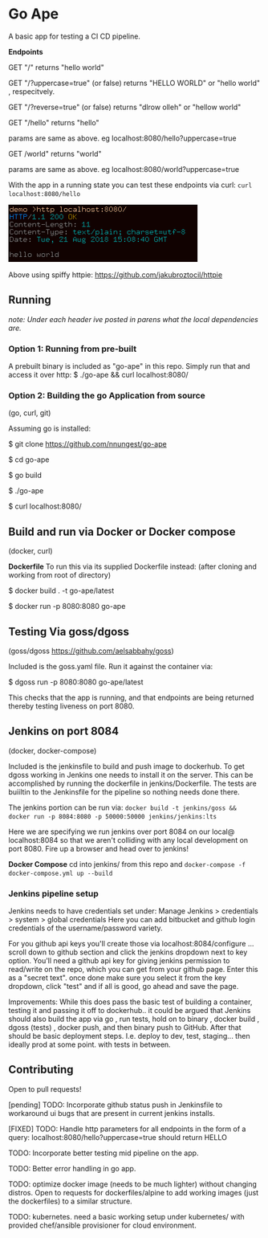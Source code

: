 # Go Ape
A basic app for testing a CI CD pipeline.


**Endpoints**

GET "/" returns "hello world"

GET "/?uppercase=true" (or false) returns "HELLO WORLD" or "hello world" , respecitvely.

GET "/?reverse=true" (or false) returns "dlrow olleh" or "hellow world"

GET "/hello" returns "hello"

   params are same as above. eg localhost:8080/hello?uppercase=true

GET /world" returns "world"

   params are same as above. eg localhost:8080/world?uppercase=true

With the app in a running state you can test these endpoints via curl: ```curl localhost:8080/hello```


![http](https://raw.githubusercontent.com/nnungest/go-ape/master/docs/hello.png "example via httpie")

Above using spiffy httpie: https://github.com/jakubroztocil/httpie
## Running
_note: Under each header ive posted in parens what the local dependencies are._
### Option 1: Running from pre-built

A prebuilt binary is included as "go-ape" in this repo. Simply run that and access it over http: $ ./go-ape && curl localhost:8080/

### Option 2: Building the go Application from source 
(go, curl, git)

Assuming go is installed:

$ git clone https://github.com/nnungest/go-ape

$ cd go-ape

$ go build

$ ./go-ape

$ curl localhost:8080/

## Build and run via Docker or Docker compose
(docker, curl)

**Dockerfile**
To run this via its supplied Dockerfile instead:
(after cloning and working from root of directory)

$ docker build . -t go-ape/latest

$ docker run -p 8080:8080 go-ape

## Testing Via goss/dgoss
(goss/dgoss https://github.com/aelsabbahy/goss)

Included is the goss.yaml file. Run it against the container via:

$ dgoss run -p 8080:8080 go-ape/latest

This checks that the app is running, and that endpoints are being returned thereby testing liveness on port 8080.

## Jenkins on port 8084
(docker, docker-compose)


Included is the jenkinsfile to build and push image to dockerhub. To get dgoss working in Jenkins one needs to install it on the server. This can be accomplished by running the dockerfile in jenkins/Dockerfile. The tests are buiiltin to the Jenkinsfile for the pipeline so nothing needs done there. 

The jenkins portion can be run via: ```docker build -t jenkins/goss && docker run -p 8084:8080 -p 50000:50000 jenkins/jenkins:lts ```  

Here we are specifying we run jenkins over port 8084 on our local@ localhost:8084 so that we aren't colliding with any local development on port 8080. Fire up a browser and head over to jenkins!

**Docker Compose** 
cd into jenkins/ from this repo and ```docker-compose -f docker-compose.yml up --build``` 

### Jenkins pipeline setup
  Jenkins needs to have credentials set under: Manage Jenkins > credentials > system > global credentials 
   Here you can add bitbucket and github login credentials of the username/password variety.

For you github api keys you'll create those via  localhost:8084/configure ... scroll down to github section and click the jenkins dropdown next to key option. You'll need a github api key for giving jenkins permission to read/write on the repo, which you can get from your github page. Enter this as a "secret text". once done make sure you select it from the key dropdown, click "test" and if all is good, go ahead and save the page. 

Improvements: While this does pass the basic test of building a container, testing it and passing it off to dockerhub.. it could be argued that Jenkins should also build the app via go , run tests, hold on to binary , docker build , dgoss (tests) , docker push, and then binary push to GitHub. After that should be basic deployment steps. I.e. deploy to dev, test, staging... then ideally prod at some point. with tests in between. 



## Contributing
Open to pull requests!

[pending] TODO: Incorporate github status push in Jenkinsfile to workaround ui bugs that are present in current jenkins installs.

[FIXED] TODO: Handle http parameters for all endpoints in the form of a query: localhost:8080/hello?uppercase=true should return HELLO

TODO: Incorporate better testing mid pipeline on the app.

TODO: Better error handling in go app.

TODO: optimize docker image (needs to be much lighter) without changing distros. Open to requests for dockerfiles/alpine to add working images (just the dockerfiles) to a similar structure.

TODO: kubernetes. need a basic working setup under kubernetes/ with provided chef/ansible provisioner for cloud environment.
